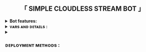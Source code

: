 <h2 align="center">
  「 SIMPLE CLOUDLESS STREAM BOT 」
</h2>

<details>
  <summary><b>Bot features:</b></summary>
  
<p>
<p>
  👉  This is used to stream any type of video on your domain URL with ease
  👉  There will be no need for extra cost for costly servers.
  👉  Server Ping check.<be>
  👉  Superfast interface with simple UI.<br>
  👉  Password Protection enabled.<br>
👉  User-Friendly Interface.<br>
👉  Custom Domain support is currently working.<br>
👉  currently, there are no ads in generated links.<br>
👉  Multiplayer Stream Players Added. eg:- mx player, VLC player<br>
👉  Real-time CPU, RAM, and Internet usage features for quick updates.<br>
👉  Superfast download and stream links.<br>
👉  Along with the links you also get file information like name, size, etc.<br>
</details>

<details>
   <summary><b>ᴠᴀʀs ᴀɴᴅ ᴅᴇᴛᴀɪʟs :</b></summary>
<p>
<p>
  
`API_ID`: Enter Your Telegram API ID.

`API_HASH`: Enter Your Telegram API HASH.
  
`MY_PASS`: Enter Bot Password or leave Empty

`BOT_TOKEN`: Enter Your Bot Token

`BIN_CHANNEL`: Enter the ID of your Bin / Log Channel.
  
`OWNER_USERNAME`: Enter Your Telegram User Name

`OWNER_ID`: Your Telegram User ID

`DATABASE_URL`: Enter Your MongoDB Database URL

`UPDATES_CHANNEL`: Enter the Username of Your Update Channel without '@'

`WORKERS`: Number of maximum concurrent workers for handling incoming updates. Defaults to `3`

`PORT`: The port you want your web app to be listened to. Defaults to `8080`

`WEB_SERVER_BIND_ADDRESS`: Your server bind address. Default to `0.0.0.0`

`NO_PORT`: If you don't want your port to be displayed. You should point your `PORT` to `80` (http) or `443` (https) for the links to work. Ignore this if you're on Heroku.

`FQDN`:  A Fully Qualified Domain Name if present. Defaults to `WEB_SERVER_BIND_ADDRESS`

`SLEEP_THRESHOLD`: Set a sleep threshold for flood wait exceptions happening globally in this telegram bot instance, below which any request that raises a flood wait will be automatically invoked again after sleeping for the required amount of time. Flood wait exceptions requiring higher waiting times will be raised. Defaults to 60 seconds. This is used to save the bot from Telegram's rate limits. 
</details>

<details>
    <summary>
      <h3>
        <b>ᴅᴇᴘʟᴏʏᴍᴇɴᴛ ᴍᴇᴛʜᴏᴅs :</b>
      </h3>
    </summary>
<h3 align="center">
    ─「 GUIDE TO DEPLOYY ON VPS 」─
</h3>
<p>
<pre>
git clone {your repo url}
cd {your repo name}
virtualenv -p /usr/bin/python3 venv
. ./venv/bin/activate
pip install -r requirements.txt
python3 -m Adarsh
</pre>
</p>
</details>

